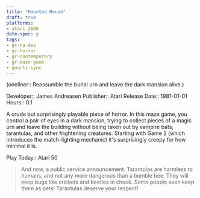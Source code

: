 ```yaml
---
title: "Haunted House"
draft: true
platforms:
- atari 2600
date-spec: y
tags:
- gr-na-dev
- gr-horror 
- gr-contemporary
- gr-maze-game 
- quartz-sync
---
```


(oneliner:: Reassumble the burial urn and leave the dark mansion alive.)

Developer:: James Andreasen
Publisher:: Atari
Release Date:: 1981-01-01
Hours:: 0.1

A crude but surprisingly playable piece of horror. In this maze game, you control a pair of eyes in a dark mansion, trying to collect pieces of a magic urn and leave the building without being taken out by vampire bats, tarantulas, and other frightening creatures. Starting with Game 2 (which introduces the match-lighting mechanic) it's surprisingly creepy for how minimal it is.

Play Today:: Atari 50

> And now, a public service announcement. Tarantulas are harmless to humans, and not any more dangerous than a bumble bee. They will keep bugs like crickets and beetles in check. Some people even keep them as pets! Tarantulas deserve your respect!
